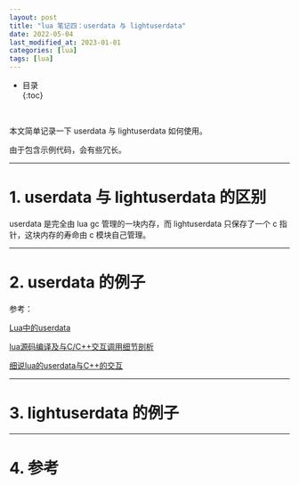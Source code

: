```yaml
---
layout: post
title: "lua 笔记四：userdata 与 lightuserdata"
date: 2022-05-04
last_modified_at: 2023-01-01
categories: [lua]
tags: [lua]
---
```


* 目录  
{:toc}
<br/>  

本文简单记录一下 userdata 与 lightuserdata 如何使用。  

由于包含示例代码，会有些冗长。      

---

# 1. userdata 与 lightuserdata 的区别

userdata 是完全由 lua gc 管理的一块内存，而 lightuserdata 只保存了一个 c 指针，这块内存的寿命由 c 模块自己管理。   

---

# 2. userdata 的例子

参考： 

[Lua中的userdata](https://blog.csdn.net/qq826364410/article/details/88672091)      

[lua源码编译及与C/C++交互调用细节剖析](https://zhuanlan.zhihu.com/p/395277828)    

[细说lua的userdata与C++的交互](https://zhuanlan.zhihu.com/p/396407350)    



---

# 3. lightuserdata 的例子


---

# 4. 参考